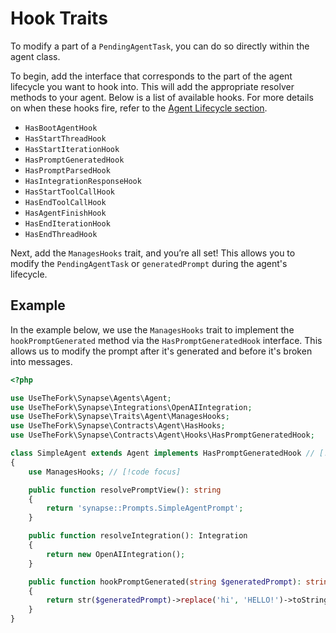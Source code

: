 # Hook Traits

To modify a part of a `PendingAgentTask`, you can do so directly within the agent class.

To begin, add the interface that corresponds to the part of the agent lifecycle you want to hook into. This will add the appropriate resolver methods to your agent. Below is a list of available hooks. For more details on when these hooks fire, refer to the [Agent Lifecycle section](/agents/agent-lifecycle).

- `HasBootAgentHook`
- `HasStartThreadHook`
- `HasStartIterationHook`
- `HasPromptGeneratedHook`
- `HasPromptParsedHook`
- `HasIntegrationResponseHook`
- `HasStartToolCallHook`
- `HasEndToolCallHook`
- `HasAgentFinishHook`
- `HasEndIterationHook`
- `HasEndThreadHook`

Next, add the `ManagesHooks` trait, and you’re all set! This allows you to modify the `PendingAgentTask` or `generatedPrompt` during the agent's lifecycle.

## Example

In the example below, we use the `ManagesHooks` trait to implement the `hookPromptGenerated` method via the `HasPromptGeneratedHook` interface. This allows us to modify the prompt after it's generated and before it's broken into messages.

```php
<?php

use UseTheFork\Synapse\Agents\Agent;
use UseTheFork\Synapse\Integrations\OpenAIIntegration;
use UseTheFork\Synapse\Traits\Agent\ManagesHooks;
use UseTheFork\Synapse\Contracts\Agent\HasHooks;
use UseTheFork\Synapse\Contracts\Agent\Hooks\HasPromptGeneratedHook;

class SimpleAgent extends Agent implements HasPromptGeneratedHook // [!code focus]
{
    use ManagesHooks; // [!code focus]

    public function resolvePromptView(): string
    {
        return 'synapse::Prompts.SimpleAgentPrompt';
    }

    public function resolveIntegration(): Integration
    {
        return new OpenAIIntegration();
    }

    public function hookPromptGenerated(string $generatedPrompt): string // [!code focus:4]
    {
        return str($generatedPrompt)->replace('hi', 'HELLO!')->toString();
    }
}
```
